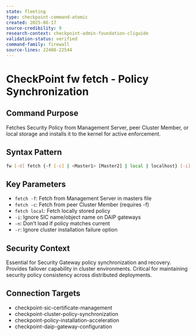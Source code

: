 ```yaml
---
state: fleeting
type: checkpoint-command-atomic
created: 2025-06-17
source-credibility: 9
research-context: checkpoint-admin-foundation-cliguide
validation-status: verified
command-family: firewall
source-lines: 22488-22544
---
```


# CheckPoint fw fetch - Policy Synchronization

## Command Purpose
Fetches Security Policy from Management Server, peer Cluster Member, or local storage and installs it to the kernel for active enforcement.

## Syntax Pattern
```bash
fw [-d] fetch {-f [-c] | <Master1> [Master2] | local | localhost} [-i] [-n] [-r]
```

## Key Parameters
- `fetch -f`: Fetch from Management Server in masters file
- `fetch -c`: Fetch from peer Cluster Member (requires -f)
- `fetch local`: Fetch locally stored policy
- `-i`: Ignore SIC name/object name on DAIP gateways
- `-n`: Don't load if policy matches current
- `-r`: Ignore cluster installation failure option

## Security Context
Essential for Security Gateway policy synchronization and recovery. Provides failover capability in cluster environments. Critical for maintaining security policy consistency across distributed deployments.

## Connection Targets
- checkpoint-sic-certificate-management
- checkpoint-cluster-policy-synchronization
- checkpoint-policy-installation-acceleration
- checkpoint-daip-gateway-configuration